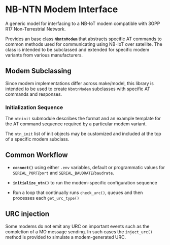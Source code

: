 # NB-NTN Modem Interface

A generic model for interfacing to a NB-IoT modem compatible with 3GPP R17
Non-Terrestrial Network.

Provides an base class **`NbntnModem`** that abstracts specific AT commands
to common methods used for communicating using NB-IoT over satellite.
The class is intended to be subclassed and extended for specific modem variants
from various manufacturers.

## Modem Subclassing

Since modem implementations differ across make/model, this library is intended
to be used to create `NbntnModem` subclasses with specific AT commands and
responses.

### Initialization Sequence

The `ntninit` submodule describes the format and an example template for the
AT command sequence required by a particular modem variant.

The `ntn_init` list of init objects may be customized and included at the top of 
a specific modem subclass.

## Common Workflow

* **`connect()`** using either `.env` variables, default or programmatic values
for `SERIAL_PORT`/`port` and `SERIAL_BAUDRATE`/`baudrate`.

* **`initialize_ntn()`** to run the modem-specific configuration sequence

* Run a loop that continually runs `check_urc()`, queues and then processes
each `get_urc_type()`

## URC injection

Some modems do not emit any URC on important events such as the completion of
a MO message sending. In such cases the `inject_urc()` method is provided to
simulate a modem-generated URC.